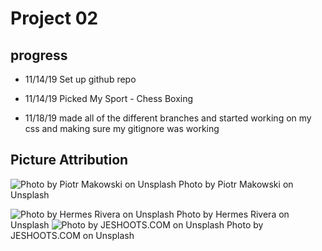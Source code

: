 # Project 02

## progress
- 11/14/19 Set up github repo
- 11/14/19 Picked My Sport  - Chess Boxing

- 11/18/19 made all of the different branches and started working on my css and making sure my gitignore was working

## Picture Attribution
![Photo by Piotr Makowski on Unsplash](images/piotr-makowski-SIKCOftUa8Y-unsplash.jpg)
Photo by Piotr Makowski on Unsplash

![Photo by Hermes Rivera on Unsplash](images/hermes-rivera-qbf59TU077Q-unsplash.jpg)
Photo by Hermes Rivera on Unsplash
![Photo by JESHOOTS.COM on Unsplash](images/jeshoots-com-fzOITuS1DIQ-unsplash.jpg)
Photo by JESHOOTS.COM on Unsplash
